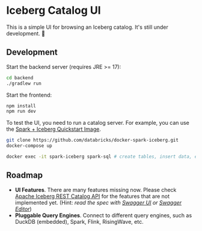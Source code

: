 Iceberg Catalog UI
===================

This is a simple UI for browsing an Iceberg catalog. It's still under development. 🚧

## Development

Start the backend server (requires JRE >= 17):

```bash
cd backend
./gradlew run
```

Start the frontend:

```bash
npm install
npm run dev
```

To test the UI, you need to run a catalog server. For example, you can use the [Spark + Iceberg Quickstart Image](https://github.com/databricks/docker-spark-iceberg/).

```bash
git clone https://github.com/databricks/docker-spark-iceberg.git
docker-compose up

docker exec -it spark-iceberg spark-sql # create tables, insert data, etc.
```

## Roadmap

- **UI Features**. There are many features missing now. Please check [Apache Iceberg REST Catalog API](https://raw.githubusercontent.com/apache/iceberg/refs/heads/main/open-api/rest-catalog-open-api.yaml) for the features that are not implemented yet. (Hint: *read the spec with [Swagger UI](https://petstore.swagger.io/) or [Swagger Editor](https://editor-next.swagger.io/)*)
- **Pluggable Query Engines**. Connect to different query engines, such as DuckDB (embedded), Spark, Flink, RisingWave, etc.